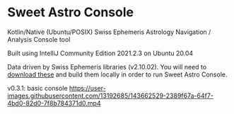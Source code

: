 # Sweet Astro Console
Kotlin/Native (Ubuntu/POSIX) Swiss Ephemeris Astrology Navigation / Analysis Console tool

Built using IntelliJ Community Edition 2021.2.3 on Ubuntu 20.04

Data driven by Swiss Ephemeris libraries (v2.10.02). You will need to [download these](https://www.astro.com/ftp/swisseph/) and build them locally in order to run Sweet Astro Console.

v0.3.1: basic console
https://user-images.githubusercontent.com/13192685/143662529-2389f67a-64f7-4bd0-82d0-7f8b784371d0.mp4

